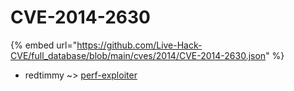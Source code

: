# CVE-2014-2630
{% embed url="https://github.com/Live-Hack-CVE/full_database/blob/main/cves/2014/CVE-2014-2630.json" %}

* redtimmy ~> [perf-exploiter](https://www.alice-snow.ru/2014/database/cve-2014-2630/perf-exploiter-redtimmy)